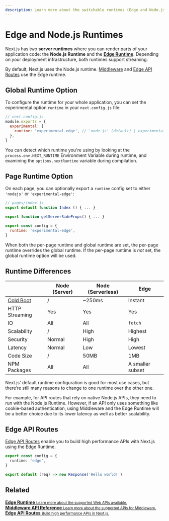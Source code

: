 ```yaml
---
description: Learn more about the switchable runtimes (Edge and Node.js) in Next.js.
---
```


# Edge and Node.js Runtimes

Next.js has two **server runtimes** where you can render parts of your application code: the **Node.js Runtime** and the [**Edge Runtime**](/docs/api-reference/edge-runtime.md). Depending on your deployment infrastructure, both runtimes support streaming.

By default, Next.js uses the Node.js runtime. [Middleware](https://nextjs.org/docs/advanced-features/middleware) and [Edge API Routes](https://nextjs.org/docs/api-routes/edge-api-routes) use the Edge runtime.

## Global Runtime Option

To configure the runtime for your whole application, you can set the experimental option `runtime` in your `next.config.js` file:

```js
// next.config.js
module.exports = {
  experimental: {
    runtime: 'experimental-edge', // 'node.js' (default) | experimental-edge
  },
}
```

You can detect which runtime you're using by looking at the `process.env.NEXT_RUNTIME` Environment Variable during runtime, and examining the `options.nextRuntime` variable during compilation.

## Page Runtime Option

On each page, you can optionally export a `runtime` config set to either `'nodejs'` or `'experimental-edge'`:

```jsx
// pages/index.js
export default function Index () { ... }

export function getServerSideProps() { ... }

export const config = {
  runtime: 'experimental-edge',
}
```

When both the per-page runtime and global runtime are set, the per-page runtime overrides the global runtime. If the per-page runtime is _not_ set, the global runtime option will be used.

## Runtime Differences

|                                                                                                                                                     | Node (Server) | Node (Serverless) | Edge             |
| --------------------------------------------------------------------------------------------------------------------------------------------------- | ------------- | ----------------- | ---------------- |
| [Cold Boot](https://vercel.com/docs/concepts/get-started/compute#cold-and-hot-boots?utm_source=next-site&utm_medium=docs&utm_campaign=next-website) | /             | ~250ms            | Instant          |
| HTTP Streaming                                                                                                                                      | Yes           | Yes               | Yes              |
| IO                                                                                                                                                  | All           | All               | `fetch`          |
| Scalability                                                                                                                                         | /             | High              | Highest          |
| Security                                                                                                                                            | Normal        | High              | High             |
| Latency                                                                                                                                             | Normal        | Low               | Lowest           |
| Code Size                                                                                                                                           | /             | 50MB              | 1MB              |
| NPM Packages                                                                                                                                        | All           | All               | A smaller subset |

Next.js' default runtime configuration is good for most use cases, but there’re still many reasons to change to one runtime over the other one.

For example, for API routes that rely on native Node.js APIs, they need to run with the Node.js Runtime. However, if an API only uses something like cookie-based authentication, using Middleware and the Edge Runtime will be a better choice due to its lower latency as well as better scalability.

## Edge API Routes

[Edge API Routes](/docs/api-routes/edge-api-routes.md) enable you to build high performance APIs with Next.js using the Edge Runtime.

```typescript
export const config = {
  runtime: 'edge',
}

export default (req) => new Response('Hello world!')
```

## Related

<div class="card">
  <a href="/docs/api-reference/edge-runtime.md">
    <b>Edge Runtime</b>
    <small>Learn more about the supported Web APIs available.</small>
  </a>
</div>

<div class="card">
  <a href="/docs/api-reference/next/server.md">
    <b>Middleware API Reference</b>
    <small>Learn more about the supported APIs for Middleware.</small>
  </a>
</div>

<div class="card">
  <a href="/docs/api-routes/edge-api-routes.md">
    <b>Edge API Routes</b>
    <small>Build high performance APIs in Next.js. </small>
  </a>
</div>
